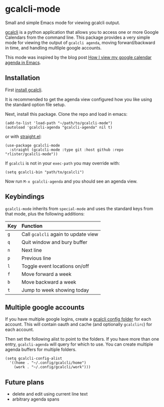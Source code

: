 # gcalcli-mode

Small and simple Emacs mode for viewing gcalcli output.

[gcalcli](https://github.com/insanum/gcalcli) is a python application
that allows you to access one or more Google Calendars from the
command line. This package provides a very simple mode for viewing the
output of `gcalcli agenda`, moving forward/backward in time, and
handling multliple google accounts.

This mode was inspired by the blog post
[How I view my google calendar agenda in Emacs](http://pragmaticemacs.com/emacs/how-i-view-my-google-calendar-agenda-in-emacs/).

## Installation

First [install gcalcli](https://github.com/insanum/gcalcli#installation).

It is recommended to get the agenda view configured how you like using
the standard option file setup.

Next, install this package. Clone the repo and load in emacs:

```elisp
(add-to-list 'load-path "~/path/to/gcalcli-mode")
(autoload 'gcalcli-agenda "gcalcli-agenda" nil t)
```

or with [straight.el](https://github.com/raxod502/straight.el):

```elisp
(use-package gcalcli-mode
  :straight (gcalcli-mode :type git :host github :repo "rlister/gcalcli-mode"))
```

If `gcalcli` is not in your `exec-path` you may override with:

```elisp
(setq gcalcli-bin "path/to/gcalcli")
```

Now run `M-x gcalcli-agenda` and you should see an agenda view.

## Keybindings

`gcalcli-mode` inherits from `special-mode` and uses the standard keys
from that mode, plus the following additions:

| Key | Function                            |
|:----|:------------------------------------|
| `g` | Call `gcalcli` again to update view |
| `q` | Quit window and bury buffer         |
| `n` | Next line                           |
| `p` | Previous line                       |
| `l` | Toggle event locations on/off       |
| `f` | Move forward a week                 |
| `b` | Move backward a week                |
| `t` | Jump to week showing today          |

## Multiple google accounts

If you have multiple google logins, create a [gcalcli config
folder](https://github.com/insanum/gcalcli#configuration-folders) for
each account. This will contain oauth and cache (and optionally
`gcalclirc`) for each account.

Then set the following alist to point to the folders. If you have more
than one entry, `gcalcli-agenda` will query for which to use. You can
create multiple agenda buffers for multiple folders.

```elisp
(setq gcalcli-config-alist
  '((home . "~/.config/gcalcli/home")
    (work . "~/.config/gcalcli/work")))
```

## Future plans

- delete and edit using current line text
- arbitrary agenda spans
